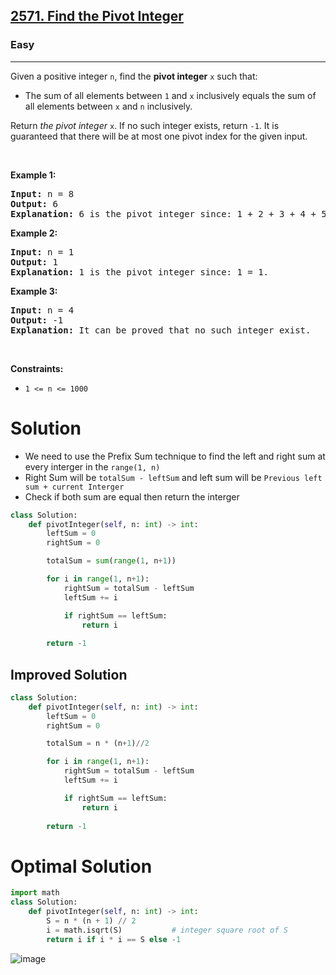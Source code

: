 <h2><a href="https://leetcode.com/problems/find-the-pivot-integer">2571. Find the Pivot Integer</a></h2><h3>Easy</h3><hr><p>Given a positive integer <code>n</code>, find the <strong>pivot integer</strong> <code>x</code> such that:</p>

<ul>
	<li>The sum of all elements between <code>1</code> and <code>x</code> inclusively equals the sum of all elements between <code>x</code> and <code>n</code> inclusively.</li>
</ul>

<p>Return <em>the pivot integer </em><code>x</code>. If no such integer exists, return <code>-1</code>. It is guaranteed that there will be at most one pivot index for the given input.</p>

<p>&nbsp;</p>
<p><strong class="example">Example 1:</strong></p>

<pre>
<strong>Input:</strong> n = 8
<strong>Output:</strong> 6
<strong>Explanation:</strong> 6 is the pivot integer since: 1 + 2 + 3 + 4 + 5 + 6 = 6 + 7 + 8 = 21.
</pre>

<p><strong class="example">Example 2:</strong></p>

<pre>
<strong>Input:</strong> n = 1
<strong>Output:</strong> 1
<strong>Explanation:</strong> 1 is the pivot integer since: 1 = 1.
</pre>

<p><strong class="example">Example 3:</strong></p>

<pre>
<strong>Input:</strong> n = 4
<strong>Output:</strong> -1
<strong>Explanation:</strong> It can be proved that no such integer exist.
</pre>

<p>&nbsp;</p>
<p><strong>Constraints:</strong></p>

<ul>
	<li><code>1 &lt;= n &lt;= 1000</code></li>
</ul>

# Solution 
* We need to use the Prefix Sum technique to find the left and right sum at every interger in the `range(1, n)`
* Right Sum will be `totalSum - leftSum` and left sum will be `Previous left sum + current Interger`
* Check if both sum are equal then return the interger 

```python
class Solution:
    def pivotInteger(self, n: int) -> int:
        leftSum = 0
        rightSum = 0

        totalSum = sum(range(1, n+1))

        for i in range(1, n+1):
            rightSum = totalSum - leftSum 
            leftSum += i

            if rightSum == leftSum:
                return i 
        
        return -1
```

## Improved Solution 
```python
class Solution:
    def pivotInteger(self, n: int) -> int:
        leftSum = 0
        rightSum = 0

        totalSum = n * (n+1)//2

        for i in range(1, n+1):
            rightSum = totalSum - leftSum 
            leftSum += i

            if rightSum == leftSum:
                return i 
        
        return -1
```

# Optimal Solution
```python
import math
class Solution:
    def pivotInteger(self, n: int) -> int:
        S = n * (n + 1) // 2
        i = math.isqrt(S)           # integer square root of S
        return i if i * i == S else -1
```
![image](https://github.com/user-attachments/assets/c8206b20-cf81-41c1-8394-b5c5d665c68b)


